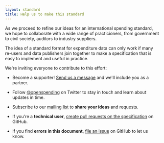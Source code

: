```yaml
---
layout: standard
title: Help us to make this standard
---
```


As we proceed to refine our ideas for an international spending standard, 
we hope to collaborate with a wide range of practicioners, from 
government to civil society, auditors to industry suppliers. 

The idea of a standard format for expenditure data can only work if 
many re-users and data publishers join together to make a specification 
that is easy to implement and useful in practice. 

We're inviting everyone to contribute to this effort: 

* Become a supporter! [Send us a message](/about/contact.html) and we'll include you as a partner. 

* Follow [@openspending](http://twitter.com/openspending) on Twitter to 
  stay in touch and learn about updates in time. 

* Subscribe to our [mailing list](http://lists.okfn.org/mailman/listinfo/openspending) 
  to **share your ideas** and requests.

* If you're a **technical user**, [create pull requests on the
  specification](https://github.com/openspending/dotorg/tree/master/resources/standard) on GitHub.

* If you find **errors in this document**, [file an issue](https://github.com/openspending/dotorg/issues) on GitHub to let us know.

